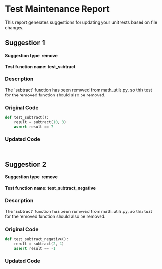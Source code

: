 # Test Maintenance Report

This report generates suggestions for updating your unit tests based on file changes. 
## Suggestion 1
#### Suggestion type: remove
#### Test function name: test_subtract
### Description
The 'subtract' function has been removed from math_utils.py, so this test for the removed function should also be removed.
### Original Code
```python
def test_subtract():
    result = subtract(10, 3)
    assert result == 7
```
### Updated Code
```python
 
```
## Suggestion 2
#### Suggestion type: remove
#### Test function name: test_subtract_negative
### Description
The 'subtract' function has been removed from math_utils.py, so this test for the removed function should also be removed.
### Original Code
```python
def test_subtract_negative():
    result = subtract(2, 3)
    assert result == -1
```
### Updated Code
```python
 
```
